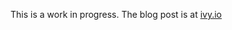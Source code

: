 
This is a work in progress.  The blog post is at [ivy.io](http://ivy.io/haskell/cocoa/2011/09/24/cocoa-and-haskell.html)

